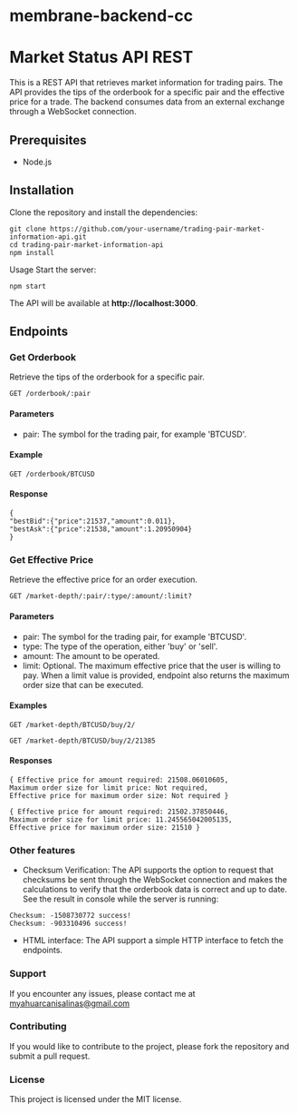 # membrane-backend-cc
# Market Status API REST

This is a REST API that retrieves market information for trading pairs. The API provides the tips of the orderbook for a specific pair and the effective price for a trade. The backend consumes data from an external exchange through a WebSocket connection.

## Prerequisites

* Node.js

## Installation

Clone the repository and install the dependencies:

```
git clone https://github.com/your-username/trading-pair-market-information-api.git
cd trading-pair-market-information-api
npm install
```

Usage
Start the server:

```
npm start
```

The API will be available at **http://localhost:3000**.

## Endpoints

### Get Orderbook

Retrieve the tips of the orderbook for a specific pair.

```
GET /orderbook/:pair
```

#### Parameters

* pair: The symbol for the trading pair, for example 'BTCUSD'.

#### Example

```
GET /orderbook/BTCUSD
```

#### Response

```
{
"bestBid":{"price":21537,"amount":0.011},
"bestAsk":{"price":21538,"amount":1.20950904}
}
```

### Get Effective Price

Retrieve the effective price for an order execution.

```
GET /market-depth/:pair/:type/:amount/:limit?
```

#### Parameters

* pair: The symbol for the trading pair, for example 'BTCUSD'.
* type: The type of the operation, either 'buy' or 'sell'.
* amount: The amount to be operated.
* limit: Optional. The maximum effective price that the user is willing to pay. When a limit value is provided, endpoint also returns the maximum order size that can be executed.

#### Examples

```
GET /market-depth/BTCUSD/buy/2/
```
```
GET /market-depth/BTCUSD/buy/2/21385
```

#### Responses

```
{ Effective price for amount required: 21508.06010605, 
Maximum order size for limit price: Not required, 
Effective price for maximum order size: Not required }
```

```
{ Effective price for amount required: 21502.37850446, 
Maximum order size for limit price: 11.245565042005135, 
Effective price for maximum order size: 21510 }
```

### Other features

* Checksum Verification: The API supports the option to request that checksums be sent through the WebSocket connection and makes the calculations to verify that the orderbook data is correct and up to date. See the result in console while the server is running:

```
Checksum: -1508730772 success!
Checksum: -903310496 success!
```
* HTML interface: The API support a simple HTTP interface to fetch the endpoints.


### Support

If you encounter any issues, please contact me at myahuarcanisalinas@gmail.com

### Contributing

If you would like to contribute to the project, please fork the repository and submit a pull request.

### License

This project is licensed under the MIT license.
